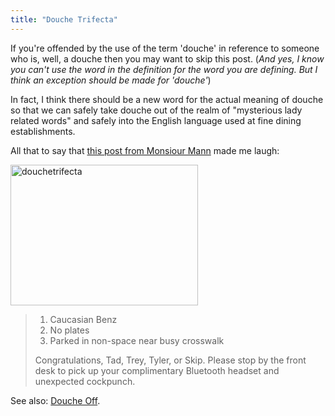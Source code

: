 ```yaml
---
title: "Douche Trifecta"
---
```

<p>If you're offended by the use of the term 'douche' in reference to someone who is, well, a douche then you may want to skip this post.  (<em>And yes, I know you can't use the word in the definition for the word you are defining.  But I think an exception should be made for 'douche'</em>)</p>
<p>In fact, I think there should be a new word for the actual meaning of douche so that we can safely take douche out of the realm of "mysterious lady related words" and safely into the English language used at fine dining establishments.</p>
<p>All that to say that <a href="http://www.kungfugrippe.com/post/276349076/douche-trifecta-caucasian-benz-no-plates">this post from Monsiour Mann</a> made me laugh:</p>
<p><img src="https://chrisenns.com/wp-content/uploads/2009/12/douchetrifecta-300x225.jpg" alt="douchetrifecta" title="douchetrifecta" width="300" height="225" class="aligncenter size-medium wp-image-1958" /></p>
<blockquote>
<ol>
<li>Caucasian Benz</li>
<li>No plates</li>
<li>Parked in non-space near busy crosswalk</li>
</ol>
<p>Congratulations, Tad, Trey, Tyler, or Skip. Please stop by the front desk to pick up your complimentary Bluetooth headset and unexpected cockpunch.</p></blockquote>
<p>See also: <a href="http://www.youtube.com/watch?v=Fad6eZTDikA">Douche Off</a>.</p>
